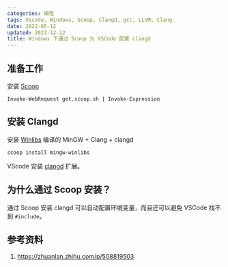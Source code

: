 ```yaml
---
categories: 编程
tags: Vscode, Windows, Scoop, Clangd, gcc, LLVM, Clang
date: 2022-05-12
updated: 2023-12-22
title: Windows 下通过 Scoop 为 VSCode 配置 clangd
---
```


## 准备工作

安装 [Scoop](https://scoop.sh/)

```shell
Invoke-WebRequest get.scoop.sh | Invoke-Expression
```

## 安装 Clangd

安装 [Winlibs](https://winlibs.com/) 编译的 MinGW + Clang + clangd

```shell
scoop install mingw-winlibs
```

VScode 安装 [clangd](https://marketplace.visualstudio.com/items?itemName=llvm-vs-code-extensions.vscode-clangd) 扩展。

## 为什么通过 Scoop 安装？

通过 Scoop 安装 clangd 可以自动配置环境变量，而且还可以避免 VSCode 找不到 `#include`。

## 参考资料

1. <https://zhuanlan.zhihu.com/p/508819503>
